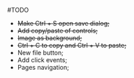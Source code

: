 #TODO
- ~~Make Ctrl + S open save dialog;~~
- ~~Add copy/paste of controls;~~
- ~~Image as background;~~
- ~~Ctrl + C to copy and Ctrl + V to paste;~~
- New file button;
- Add click events;
- Pages navigation;